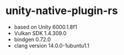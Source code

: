 unity-native-plugin-rs
====

* based on Unity 6000.1.8f1
* Vulkan SDK 1.4.309.0
* bindgen 0.72.0
* clang version 14.0.0-1ubuntu1.1

